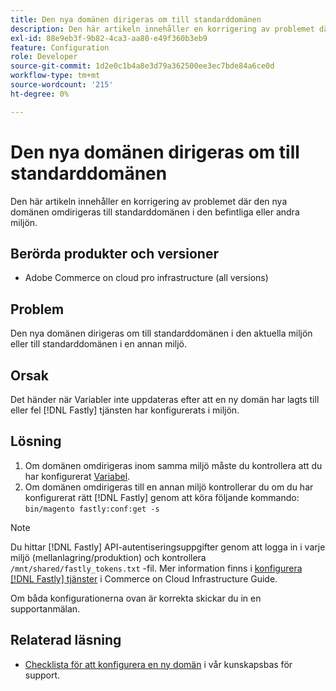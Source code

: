 ```yaml
---
title: Den nya domänen dirigeras om till standarddomänen
description: Den här artikeln innehåller en korrigering av problemet där den nya domänen omdirigeras till standarddomänen i den befintliga eller andra miljön.
exl-id: 88e9eb3f-9b82-4ca3-aa80-e49f360b3eb9
feature: Configuration
role: Developer
source-git-commit: 1d2e0c1b4a8e3d79a362500ee3ec7bde84a6ce0d
workflow-type: tm+mt
source-wordcount: '215'
ht-degree: 0%

---
```


# Den nya domänen dirigeras om till standarddomänen

Den här artikeln innehåller en korrigering av problemet där den nya domänen omdirigeras till standarddomänen i den befintliga eller andra miljön.

## Berörda produkter och versioner

* Adobe Commerce on cloud pro infrastructure (all versions)

## Problem

Den nya domänen dirigeras om till standarddomänen i den aktuella miljön eller till standarddomänen i en annan miljö.

## Orsak

Det händer när Variabler inte uppdateras efter att en ny domän har lagts till eller fel [!DNL Fastly] tjänsten har konfigurerats i miljön.

## Lösning

1. Om domänen omdirigeras inom samma miljö måste du kontrollera att du har konfigurerat [Variabel](https://experienceleague.adobe.com/docs/commerce-cloud-service/user-guide/configure-store/multiple-sites.html#modify-variables).
1. Om domänen omdirigeras till en annan miljö kontrollerar du om du har konfigurerat rätt [!DNL Fastly] genom att köra följande kommando: `bin/magento fastly:conf:get -s`

>[!NOTE]
>
>Du hittar [!DNL Fastly] API-autentiseringsuppgifter genom att logga in i varje miljö (mellanlagring/produktion) och kontrollera `/mnt/shared/fastly_tokens.txt` -fil. Mer information finns i [konfigurera [!DNL Fastly] tjänster](https://experienceleague.adobe.com/docs/commerce-cloud-service/user-guide/cdn/setup-fastly/fastly-configuration.html) i Commerce on Cloud Infrastructure Guide.

Om båda konfigurationerna ovan är korrekta skickar du in en supportanmälan.

## Relaterad läsning

* [Checklista för att konfigurera en ny domän](https://experienceleague.adobe.com/docs/commerce-knowledge-base/kb/how-to/checklist-for-setting-up-a-new-domain.html) i vår kunskapsbas för support.
